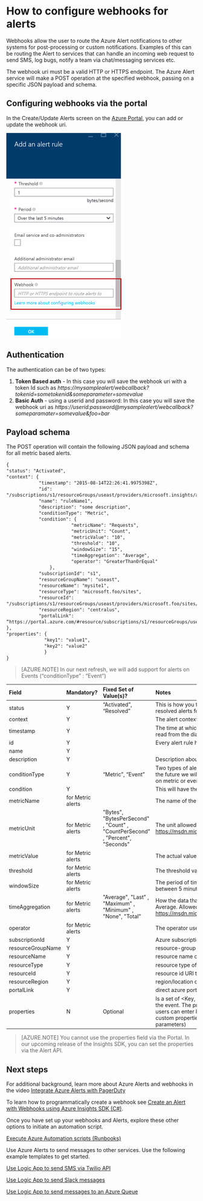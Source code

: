 <properties
    pageTitle="How to configure Azure alerts to send to other systems"
    description="Reroute Azure alerts to other non-Azure systems."
    authors="rboucher"
    manager="ronmart"
    editor=""
    services="azure-portal"
    documentationCenter="na"/>

<tags
    ms.service="azure-portal"
    ms.workload="na"
    ms.tgt_pltfrm="na"
    ms.devlang="na"
    ms.topic="article"
    ms.date="09/25/2015"
    ms.author="robb"/>

# How to configure webhooks for alerts

Webhooks allow the user to route the Azure Alert notifications to other systems for post-processing or custom notifications. Examples of this can be routing the Alert to services that can handle an incoming web request to send SMS, log bugs, notify a team via chat/messaging services etc.

The webhook uri must be a valid HTTP or HTTPS endpoint. The Azure Alert service will make a POST operation at the specified webhook, passing on a specific JSON payload and schema.

## Configuring webhooks via the portal

In the Create/Update Alerts screen on the [Azure Portal](https://portal.azure.com/), you can add or update the webhook uri.

![Add an alert Rule](./media/insights-webhooks-alerts/Alertwebhook.png)


## Authentication

The authentication can be of two types:

1. **Token Based auth** - In this case you will save the webhook uri with a token Id such as *https://mysamplealert/webcallback?tokenid=sometokenid&someparameter=somevalue*
2.  **Basic Auth** - using a userid and password:
In this case you will save the webhook uri as *https://userid:password@mysamplealert/webcallback?someparamater=somevalue&foo=bar*

## Payload schema

The POST operation will contain the following JSON payload and schema for all metric based alerts.

```
{
"status": "Activated",
"context": {
            "timestamp": "2015-08-14T22:26:41.9975398Z",
            "id": "/subscriptions/s1/resourceGroups/useast/providers/microsoft.insights/alertrules/ruleName1",
            "name": "ruleName1",
            "description": "some description",
            "conditionType": "Metric",
            "condition": {
                        "metricName": "Requests",
                        "metricUnit": "Count",
                        "metricValue": "10",
                        "threshold": "10",
                        "windowSize": "15",
                        "timeAggregation": "Average",
                        "operator": "GreaterThanOrEqual"
                },
            "subscriptionId": "s1",
            "resourceGroupName": "useast",                                
            "resourceName": "mysite1",
            "resourceType": "microsoft.foo/sites",
            "resourceId": "/subscriptions/s1/resourceGroups/useast/providers/microsoft.foo/sites/mysite1",
            "resourceRegion": "centralus",
            "portalLink": “https://portal.azure.com/#resource/subscriptions/s1/resourceGroups/useast/providers/microsoft.foo/sites/mysite1”                                
},
"properties": {
              "key1": "value1",
              "key2": "value2"
              }
}
```

>[AZURE.NOTE] In our next refresh, we will add support for alerts on Events (“conditionType” : “Event”)


| Field | Mandatory? | Fixed Set of Value(s)? | Notes |
| :-------------| :-------------   | :-------------   | :-------------   |
|status|Y|“Activated”, “Resolved”|This is how you find out what kind of alert it is. Azure automatically sends activated and resolved alerts for the condition one sets.|
|context| Y | | The alert context|
|timestamp| Y | | The time at which the alert was triggered. The alert is triggered as soon as the metric is read from the diagnostics storage.|
|id | Y | | Every alert rule has a unique id.|
|name|Y                 |                           |
|description        |Y                  |                           |Description about the alert.|
|conditionType      |Y                  |“Metric”, “Event”          |Two types of alerts are supported. One based on metric and the other based on event. In the future we will support alerts for Events, so use this value to check if the alert is based on metric or event|
|condition          |Y                  |                           |This will have the specific fields to check for based on the conditionType|
|metricName         |for Metric alerts  |                           |The name of the metric that defines what the rule monitors.|
|metricUnit         |for Metric alerts  |"Bytes", "BytesPerSecond" , "Count" , "CountPerSecond" , "Percent", "Seconds"|  The unit allowed in the metric. Allowed values: https://msdn.microsoft.com/library/microsoft.azure.insights.models.unit.aspx|
|metricValue        |for Metric alerts  |                           |The actual value of the metric that caused the alert|
|threshold          |for Metric alerts  |                           |The threshold value that activates the alert|
|windowSize         |for Metric alerts  |                           |The period of time that is used to monitor alert activity based on the threshold. Must be between 5 minutes and 1 day. ISO 8601 duration format.|
|timeAggregation    |for Metric alerts  |"Average", "Last" , "Maximum" , "Minimum" , "None", "Total" |  How the data that is collected should be combined over time. The default value is Average. Allowed values: https://msdn.microsoft.com/library/microsoft.azure.insights.models.aggregationtype.aspx|
|operator           |for Metric alerts  |                           |The operator used to compare the data and the threshold.|
|subscriptionId     |Y                  |                           |Azure subscription GUID|
|resourceGroupName  |Y                  |                           |resource-group-name of the impacted resource|
|resourceName       |Y                  |                           |resource name of the impacted resource|
|resourceType       |Y                  |                           |resource type of the impacted resource|
|resourceId         |Y                  |                           |resource id URI that uniquely identifies that resource|
|resourceRegion     |Y                  |                           |region/location of the resource that's impacted|
|portalLink         |Y                  |                           |direct azure portal link to the resource summary page|
|properties         |N                  |Optional                   |Is a set of <Key, Value> pairs (i.e. Dictionary<String, String>) that includes details about the event. The properties field is optional. In a custom UI or Logic app based workflow, users can enter key/values that can be passed via the payload. The alternate way to pass custom properties back to the webhook is via the webhook uri itself (as query parameters)|


>[AZURE.NOTE] You cannot use the properties field via the Portal. In our upcoming release of the Insights SDK, you can set the properties via the Alert API.

## Next steps

For additional background, learn more about Azure Alerts and webhooks in the video [Integrate Azure Alerts with PagerDuty](http://go.microsoft.com/fwlink/?LinkId=627080)

To learn how to programmatically create a webhook see [Create an Alert with Webhooks using Azure Insights SDK (C#)](https://code.msdn.microsoft.com/Create-Azure-Alerts-with-b938077a).

Once you have set up your webhooks and Alerts, explore these other options to initiate an automation script.

[Execute Azure Automation scripts (Runbooks)](http://go.microsoft.com/fwlink/?LinkId=627081)

Use Azure Alerts to send messages to other services. Use the following example templates to get started.

[Use Logic App to send SMS via Twilio API](https://github.com/Azure/azure-quickstart-templates/tree/master/201-alert-to-text-message-with-logic-app)

[Use Logic App to send Slack messages](https://github.com/Azure/azure-quickstart-templates/tree/master/201-alert-to-slack-with-logic-app)

[Use Logic App to send messages to an Azure Queue](https://github.com/Azure/azure-quickstart-templates/tree/master/201-alert-to-queue-with-logic-app)

